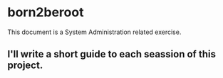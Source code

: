 # born2beroot
This document is a System Administration related exercise.

## I'll write a short guide to each seassion of this project.
